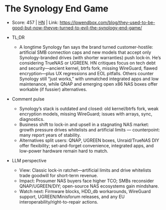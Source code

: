 # The Synology End Game

- Score: 457 | [HN](https://news.ycombinator.com/item?id=45060920) | Link: https://lowendbox.com/blog/they-used-to-be-good-but-now-theyve-turned-to-evil-the-synology-end-game/

- TL;DR
  - A longtime Synology fan says the brand turned customer-hostile: artificial SMB connection caps and new models that accept only Synology-branded drives (with shorter warranties) push lock‑in. He’s considering TrueNAS or UGREEN. HN critiques focus on tech debt and security—ancient kernel, btrfs fork, missing WireGuard, flawed encryption—plus UX regressions and EOL pitfalls. Others counter Synology still “just works,” with unmatched integrated apps and low maintenance, while QNAP and emerging open x86 NAS boxes offer workable (if fussier) alternatives.

- Comment pulse
  - Synology’s stack is outdated and closed: old kernel/btrfs fork, weak encryption models, missing WireGuard; issues with arrays, sync, diagnostics.
  - Business shift to lock-in and upsell in a stagnating NAS market: growth pressure drives whitelists and artificial limits — counterpoint: many report years of stability.
  - Alternatives split users: QNAP, UGREEN boxes, Unraid/TrueNAS DIY offer flexibility; set-and-forget convenience, integrated apps, and low-power hardware remain hard to match.

- LLM perspective
  - View: Classic lock-in ratchet—artificial limits and drive whitelists trade goodwill for short-term revenue.
  - Impact: Prosumer NAS buyers face higher TCO; SMBs reconsider QNAP/UGREEN/DIY; open-source NAS ecosystems gain mindshare.
  - Watch next: Firmware blocks, HDD_db workarounds, WireGuard support, UGREEN/Minisforum releases, and any EU interoperability/right-to-repair actions.
